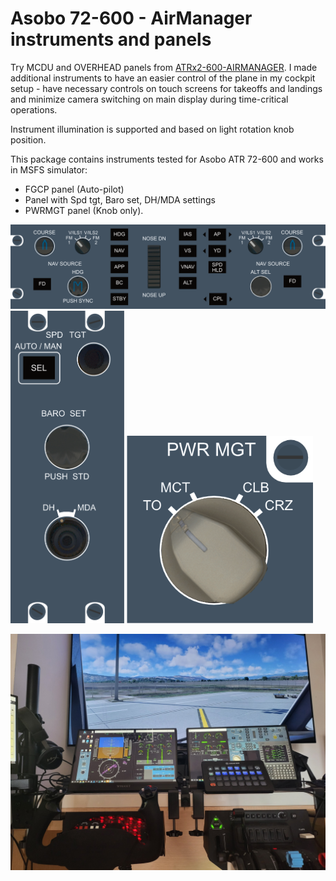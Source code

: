 # Asobo 72-600 - AirManager instruments and panels 

Try MCDU and OVERHEAD panels from [ATRx2-600-AIRMANAGER](https://github.com/Delta-Charlie-DEV/ATRx2-600-AIRMANAGER). I made additional instruments to have an easier control of the plane in my cockpit setup - have necessary controls on touch screens for takeoffs and landings and minimize camera switching on main display during time-critical operations. 

Instrument illumination is supported and based on light rotation knob position.

This package contains instruments tested for Asobo ATR 72-600 and works in MSFS simulator:

- FGCP panel (Auto-pilot)
- Panel with Spd tgt, Baro set, DH/MDA settings
- PWRMGT panel (Knob only).


![fgcp](preview/atr-fgcp-preview.png)
<img src="preview/atr-baro-preview.png"  height="500" />
<img src="preview/atr-pwrmgt-preview.png"  height="300" />

![cockpit](preview/cockpit.jpg)

